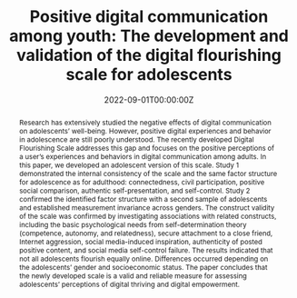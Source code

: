 ---
abstract: "Research has extensively studied the negative effects of digital communication on adolescents’ well-being. However, positive digital experiences and behavior in adolescence are still poorly understood. The recently developed Digital Flourishing Scale addresses this gap and focuses on the positive perceptions of a user’s experiences and behaviors in digital communication among adults. In this paper, we developed an adolescent version of this scale. Study 1 demonstrated the internal consistency of the scale and the same factor structure for adolescence as for adulthood: connectedness, civil participation, positive social comparison, authentic self-presentation, and self-control. Study 2 confirmed the identified factor structure with a second sample of adolescents and established measurement invariance across genders. The construct validity of the scale was confirmed by investigating associations with related constructs, including the basic psychological needs from self-determination theory (competence, autonomy, and relatedness), secure attachment to a close friend, Internet aggression, social media-induced inspiration, authenticity of posted positive content, and social media self-control failure. The results indicated that not all adolescents flourish equally online. Differences occurred depending on the adolescents’ gender and socioeconomic status. The paper concludes that the newly developed scale is a valid and reliable measure for assessing adolescents’ perceptions of digital thriving and digital empowerment."
authors:
- Jasmina Rosič
- Sophie H. Janicke-Bowles
- admin
- Bojana Lobe
- Laura Vandenbosch
date: "2022-09-01T00:00:00Z"
doi: "10.3389/fdgth.2022.975557"
featured: false
image:
  caption: ""
  focal_point: ""
  preview_only: false
projects: [mimic]
publication: ""
publication_short: ""
publication_types:
- "2"
publishDate: ""
slides: ""
summary:
tags:
- Scale development
- Digital flourishing
- Digital communication
- Positive media psychology
- Well-being
- Adolescents
title: "Positive digital communication among youth: The development and validation of the digital flourishing scale for adolescents"
url_code: "https://osf.io/9wuyb/?view_only = 9e64aa7358ed40a0823a8cb75c49c3ae"
url_dataset: "https://osf.io/9wuyb/?view_only = 9e64aa7358ed40a0823a8cb75c49c3ae"
url_pdf: ""
url_poster: ""
url_project: ""
url_slides: ""
url_source: ""
url_video: ""
---